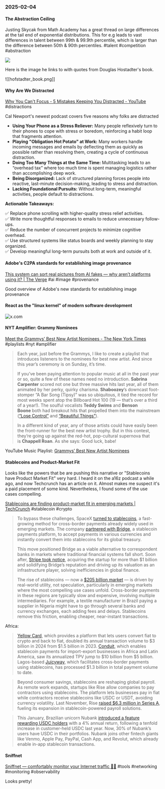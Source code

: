 ### 2025-02-04
#### The Abstraction Ceiling
Justing Skycak from Math Academy has a great thread on large differences at the tail end of exponential distributions. This for e.g leads to vast differences in talent between 99th & 99.9th percentile, which is larger than the difference between 50th & 90th percentiles. #talent #competition #abstraction

![](https://x.com/justinskycak/status/1886111134161481931)

Here is the image he links to with quotes from Douglas Hostadter's book.

![[hofstadter_book.png]]

#### Why Are We Distracted
[Why You Can't Focus - 5 Mistakes Keeping You Distracted - YouTube](https://www.youtube.com/watch?v=fjQ4ZPOCYEI) #distractions

Cal Newport's newest podcast covers five reasons why folks are distracted

- **Using Your Phone as a Stress Reliever:** Many people reflexively turn to their phones to cope with stress or boredom, reinforcing a habit loop that fragments attention.
- **Playing "Obligation Hot Potato" at Work:** Many workers handle incoming messages and emails by deflecting them as quickly as possible rather than resolving them, creating a cycle of continuous distraction.
- **Doing Too Many Things at the Same Time:** Multitasking leads to an “overhead tax” where too much time is spent managing logistics rather than accomplishing deep work.
- **Being Disorganized:** Lack of structured planning forces people into reactive, last-minute decision-making, leading to stress and distraction.
- **Lacking Foundational Pursuits:** Without long-term, meaningful activities, people default to distractions.

**Actionable Takeaways:**

✅ Replace phone scrolling with higher-quality stress relief activities.  
✅ Write more thoughtful responses to emails to reduce unnecessary follow-ups.  
✅ Reduce the number of concurrent projects to minimize cognitive overhead.  
✅ Use structured systems like status boards and weekly planning to stay organized.  
✅ Develop meaningful long-term pursuits both at work and outside of it.

#### Adobe's C2PA standards for establishing image provenance
[This system can sort real pictures from AI fakes — why aren’t platforms using it? | The Verge](https://www.theverge.com/2024/8/21/24223932/c2pa-standard-verify-ai-generated-images-content-credentials) #ai #image #provenance

Good overview of Adobe's new standards for establishing image provenance

#### React as the "linux kernel" of modern software development

![x.com](https://x.com/rauchg/status/1883157691964510607)

#### NYT Amplifier: Grammy Nominees
[Meet the Grammys’ Best New Artist Nominees - The New York Times](https://www.nytimes.com/2025/01/31/arts/music/amplifier-newsletter-grammys-best-new-artist.html) #playlists #nyt #amplifier

> Each year, just before the Grammys, I like to create a playlist that introduces listeners to the nominees for best new artist. And since this year’s ceremony is on Sunday, it’s time.
> 
> If you’ve been paying attention to popular music at all in the past year or so, quite a few of these names need no introduction. **Sabrina Carpenter** scored not one but three massive hits last year, all of them animated by her perky, quirky charisma. **Shaboozey**’s downcast foot-stomper “A Bar Song (Tipsy)” was so ubiquitous, it tied the record for most weeks spent atop the Billboard Hot 100 (19 — that’s over a third of a year!). The soulful vocalists **Teddy Swims** and **Benson Boone** both had breakout hits that propelled them into the mainstream ([“Lose Control”](https://www.youtube.com/watch?v=LweyzRnEzOE) and [“Beautiful Things”](https://www.youtube.com/watch?v=Oa_RSwwpPaA)).
> 
> In a different kind of year, any of those artists could have easily been the front-runner for the best new artist trophy. But in this contest, they’re going up against the red-hot, pop-cultural supernova that is **Chappell Roan**. As she says: Good luck, babe!

YouTube Music Playlist: [Grammys’ Best New Artist Nominees](https://music.youtube.com/playlist?list=PLu_RmAJBNiILTBsg5iJQ_klWq_qOx7b5Z&si=mplH5hlUizoxBWWC)

#### Stablecoins and Product-Market Fit
Looks like the powers that be are pushing this narrative or "Stablecoins have Product Market Fit" very hard. I heard it on the a16z podcast a while ago, and now Techcrunch has an article on it. Almost makes me suspect it's a paid placement of some kind. Nevertheless, I found some of the use cases compelling.

[Stablecoins are finding product-market fit in emerging markets | TechCrunch](https://techcrunch.com/2025/01/31/stablecoins-are-finding-product-market-fit-in-emerging-markets) #stablecoin #crypto 

> To bypass these challenges, SpaceX [turned to stablecoins](https://cryptoslate.com/elon-musks-spacex-uses-stablecoins-to-hedge-against-foreign-exchange-risks/), a fast-growing method for cross-border payments already widely used in emerging markets. The company [partnered with Bridge](https://fortune.com/crypto/2024/08/29/bridge-stablecoins-sequoia-ribbit-index-haun-58-million/), a stablecoin payments platform, to accept payments in various currencies and instantly convert them into stablecoins for its global treasury.
>
> This move positioned Bridge as a viable alternative to correspondent banks in markets where traditional financial systems fall short. Soon after, [Stripe took notice](https://x.com/arrington/status/1848060479727435967), acquiring the startup for more than $1 billion and solidifying Bridge’s reputation and driving up its valuation as an infrastructure player, solving inefficiencies in global finance.
>
> The rise of stablecoins — now a [$205 billion market](https://www.bitget.com/news/detail/12560604457144) — is driven by real-world utility, not speculation, particularly in emerging markets where the most compelling use cases unfold. Cross-border payments in these regions are typically slow and expensive, involving multiple intermediaries. For example, a textile manufacturer in Brazil paying a supplier in Nigeria might have to go through several banks and currency exchanges, each adding fees and delays. Stablecoins remove this friction, enabling cheaper, near-instant transactions.

Africa:

> [Yellow Card](https://yellowcard.io/), which provides a platform that lets users convert fiat to crypto and back to fiat, doubled its annual transaction volume to $3 billion in 2024 from $1.5 billion in 2023. [Conduit](https://conduitpay.com/), which enables stablecoin payments for import-export businesses in Africa and Latin America, saw its annualized TPV jump to $10 billion from $5 billion. Lagos-based [Juicyway](https://techcrunch.com/2024/12/16/this-stealthy-african-stablecoin-startup-already-processed-over-1b-in-cross-border-payments/), which facilitates cross-border payments using stablecoins, has processed $1.3 billion in total payment volume to date.

> Beyond consumer savings, stablecoins are reshaping global payroll. As remote work expands, startups like Rise allow companies to pay contractors using stablecoins. The platform lets businesses pay in fiat while contractors receive stablecoins like USDC or USDT, avoiding currency volatility. Last November, Rise [raised $6.3 million in Series A](https://www.axios.com/pro/fintech-deals/2024/11/20/stablecoin-payroll-startup-rise-6-million), fueling its expansion in stablecoin-powered payroll solutions.

> This January, Brazilian unicorn Nubank [introduced a feature rewarding USDC holders](https://international.nubank.com.br/consumers/nubank-expands-usdc-rewards-program-to-all-customers/) with a 4% annual return, following a tenfold increase in customer-held USDC last year. Now, 30% of Nubank’s users have USDC in their portfolios. Nubank joins other fintech giants like Venmo, Apple Pay, PayPal, Cash App, and Revolut, which already enable in-app stablecoin transactions.

#### Sniffnet
[Sniffnet — comfortably monitor your Internet traffic 🕵️‍♂️](https://sniffnet.net/) #tools #networking #monitoring #observability

Looks pretty!